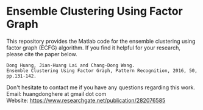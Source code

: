 # Ensemble Clustering Using Factor Graph

This repository provides the Matlab code for the ensemble clustering using factor graph (ECFG) algorithm. If you find it helpful for your research, please cite the paper below.

```
Dong Huang, Jian-Huang Lai and Chang-Dong Wang. 
Ensemble Clustering Using Factor Graph, Pattern Recognition, 2016, 50, pp.131-142. 
```

Don't hesitate to contact me if you have any questions regarding this work.  
Email: huangdonghere at gmail dot com  
Website: https://www.researchgate.net/publication/282076585
